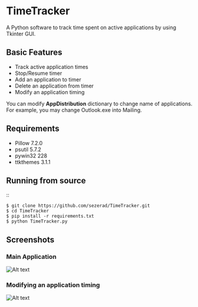 # TimeTracker
A Python software to track time spent on active applications by using Tkinter GUI.

## Basic Features
* Track active application times
* Stop/Resume timer
* Add an application to timer
* Delete an application from timer
* Modify an application timing

You can modify **AppDistribution** dictionary to change name of applications. For example, you may change Outlook.exe into Mailing.

## Requirements
* Pillow 7.2.0
* psutil 5.7.2
* pywin32 228
* ttkthemes 3.1.1

## Running from source
::

    $ git clone https://github.com/sezerad/TimeTracker.git
    $ cd TimeTracker
    $ pip install -r requirements.txt
    $ python TimeTracker.py

## Screenshots
### Main Application
![Alt text](https://github.com/sezerad/TimeTracker/blob/master/Screenshots/TimeTrackerApp.png?raw=true "Time Tracker App")
### Modifying an application timing
![Alt text](https://github.com/sezerad/TimeTracker/blob/master/Screenshots/Menu1.png?raw=true "Time Tracker App")
